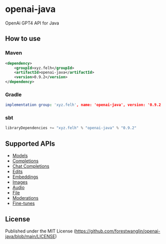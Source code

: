 # openai-java
OpenAi GPT4 API for Java

## How to use
### Maven
```xml
<dependency>
    <groupId>xyz.felh</groupId>
    <artifactId>openai-java</artifactId>
    <version>0.9.2</version>
</dependency>
```
### Gradle
```yaml
implementation group: 'xyz.felh', name: 'openai-java', version: '0.9.2'
```
### sbt
```javascript
libraryDependencies += "xyz.felh" % "openai-java" % "0.9.2"
```

## Supported APIs
- [Models](https://platform.openai.com/docs/api-reference/models)
- [Completions](https://platform.openai.com/docs/api-reference/completions)
- [Chat Completions](https://platform.openai.com/docs/api-reference/chat/create)
- [Edits](https://platform.openai.com/docs/api-reference/edits)
- [Embeddings](https://platform.openai.com/docs/api-reference/embeddings)
- [Images](https://platform.openai.com/docs/api-reference/images)
- [Audio](https://platform.openai.com/docs/api-reference/audio)
- [File](https://platform.openai.com/docs/api-reference/files)
- [Moderations](https://platform.openai.com/docs/api-reference/moderations)
- [Fine-tunes](https://platform.openai.com/docs/api-reference/fine-tunes)

## License
Published under the MIT License (https://github.com/forestwanglin/openai-java/blob/main/LICENSE)

